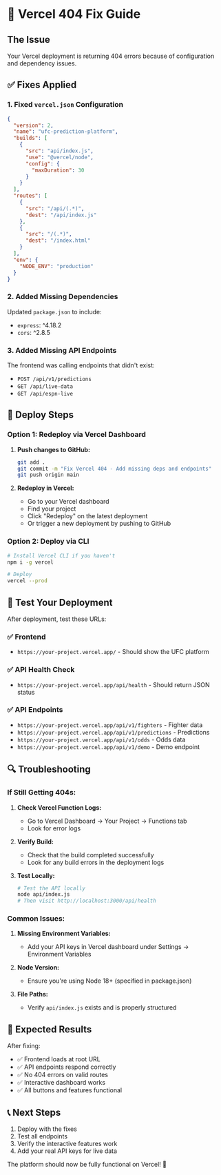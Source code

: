 # 🚀 Vercel 404 Fix Guide

## The Issue
Your Vercel deployment is returning 404 errors because of configuration and dependency issues.

## ✅ Fixes Applied

### 1. Fixed `vercel.json` Configuration
```json
{
  "version": 2,
  "name": "ufc-prediction-platform",
  "builds": [
    {
      "src": "api/index.js",
      "use": "@vercel/node",
      "config": {
        "maxDuration": 30
      }
    }
  ],
  "routes": [
    {
      "src": "/api/(.*)",
      "dest": "/api/index.js"
    },
    {
      "src": "/(.*)",
      "dest": "/index.html"
    }
  ],
  "env": {
    "NODE_ENV": "production"
  }
}
```

### 2. Added Missing Dependencies
Updated `package.json` to include:
- `express`: ^4.18.2
- `cors`: ^2.8.5

### 3. Added Missing API Endpoints
The frontend was calling endpoints that didn't exist:
- `POST /api/v1/predictions`
- `GET /api/live-data`
- `GET /api/espn-live`

## 🔧 Deploy Steps

### Option 1: Redeploy via Vercel Dashboard
1. **Push changes to GitHub:**
   ```bash
   git add .
   git commit -m "Fix Vercel 404 - Add missing deps and endpoints"
   git push origin main
   ```

2. **Redeploy in Vercel:**
   - Go to your Vercel dashboard
   - Find your project
   - Click "Redeploy" on the latest deployment
   - Or trigger a new deployment by pushing to GitHub

### Option 2: Deploy via CLI
```bash
# Install Vercel CLI if you haven't
npm i -g vercel

# Deploy
vercel --prod
```

## 🧪 Test Your Deployment

After deployment, test these URLs:

### ✅ Frontend
- `https://your-project.vercel.app/` - Should show the UFC platform

### ✅ API Health Check
- `https://your-project.vercel.app/api/health` - Should return JSON status

### ✅ API Endpoints
- `https://your-project.vercel.app/api/v1/fighters` - Fighter data
- `https://your-project.vercel.app/api/v1/predictions` - Predictions
- `https://your-project.vercel.app/api/v1/odds` - Odds data
- `https://your-project.vercel.app/api/v1/demo` - Demo endpoint

## 🔍 Troubleshooting

### If Still Getting 404s:

1. **Check Vercel Function Logs:**
   - Go to Vercel Dashboard → Your Project → Functions tab
   - Look for error logs

2. **Verify Build:**
   - Check that the build completed successfully
   - Look for any build errors in the deployment logs

3. **Test Locally:**
   ```bash
   # Test the API locally
   node api/index.js
   # Then visit http://localhost:3000/api/health
   ```

### Common Issues:

1. **Missing Environment Variables:**
   - Add your API keys in Vercel dashboard under Settings → Environment Variables

2. **Node Version:**
   - Ensure you're using Node 18+ (specified in package.json)

3. **File Paths:**
   - Verify `api/index.js` exists and is properly structured

## 🎯 Expected Results

After fixing:
- ✅ Frontend loads at root URL
- ✅ API endpoints respond correctly
- ✅ No 404 errors on valid routes
- ✅ Interactive dashboard works
- ✅ All buttons and features functional

## 📞 Next Steps

1. Deploy with the fixes
2. Test all endpoints
3. Verify the interactive features work
4. Add your real API keys for live data

The platform should now be fully functional on Vercel! 🚀